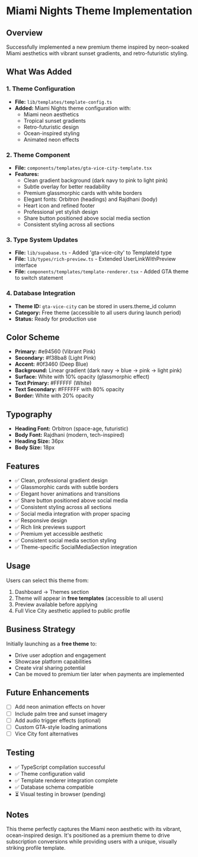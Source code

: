 # Miami Nights Theme Implementation

## Overview
Successfully implemented a new premium theme inspired by neon-soaked Miami aesthetics with vibrant sunset gradients, and retro-futuristic styling.

## What Was Added

### 1. Theme Configuration
- **File:** `lib/templates/template-config.ts`
- **Added:** Miami Nights theme configuration with:
  - Miami neon aesthetics
  - Tropical sunset gradients  
  - Retro-futuristic design
  - Ocean-inspired styling
  - Animated neon effects

### 2. Theme Component
- **File:** `components/templates/gta-vice-city-template.tsx`
- **Features:**
  - Clean gradient background (dark navy to pink to light pink)
  - Subtle overlay for better readability
  - Premium glassmorphic cards with white borders
  - Elegant fonts: Orbitron (headings) and Rajdhani (body)
  - Heart icon and refined footer
  - Professional yet stylish design
  - Share button positioned above social media section
  - Consistent styling across all sections

### 3. Type System Updates
- **File:** `lib/supabase.ts` - Added 'gta-vice-city' to TemplateId type
- **File:** `lib/types/rich-preview.ts` - Extended UserLinkWithPreview interface
- **File:** `components/templates/template-renderer.tsx` - Added GTA theme to switch statement

### 4. Database Integration
- **Theme ID:** `gta-vice-city` can be stored in users.theme_id column
- **Category:** Free theme (accessible to all users during launch period)
- **Status:** Ready for production use

## Color Scheme
- **Primary:** #e94560 (Vibrant Pink)
- **Secondary:** #f38ba8 (Light Pink) 
- **Accent:** #0f3460 (Deep Blue)
- **Background:** Linear gradient (dark navy → blue → pink → light pink)
- **Surface:** White with 10% opacity (glassmorphic effect)
- **Text Primary:** #FFFFFF (White)
- **Text Secondary:** #FFFFFF with 80% opacity
- **Border:** White with 20% opacity

## Typography
- **Heading Font:** Orbitron (space-age, futuristic)
- **Body Font:** Rajdhani (modern, tech-inspired)
- **Heading Size:** 36px
- **Body Size:** 18px

## Features
- ✅ Clean, professional gradient design
- ✅ Glassmorphic cards with subtle borders
- ✅ Elegant hover animations and transitions
- ✅ Share button positioned above social media
- ✅ Consistent styling across all sections
- ✅ Social media integration with proper spacing
- ✅ Responsive design
- ✅ Rich link previews support
- ✅ Premium yet accessible aesthetic
- ✅ Consistent social media section styling
- ✅ Theme-specific SocialMediaSection integration

## Usage
Users can select this theme from:
1. Dashboard → Themes section
2. Theme will appear in **free templates** (accessible to all users)
3. Preview available before applying
4. Full Vice City aesthetic applied to public profile

## Business Strategy
Initially launching as a **free theme** to:
- Drive user adoption and engagement
- Showcase platform capabilities
- Create viral sharing potential
- Can be moved to premium tier later when payments are implemented

## Future Enhancements
- [ ] Add neon animation effects on hover
- [ ] Include palm tree and sunset imagery
- [ ] Add audio trigger effects (optional)
- [ ] Custom GTA-style loading animations
- [ ] Vice City font alternatives

## Testing
- ✅ TypeScript compilation successful
- ✅ Theme configuration valid
- ✅ Template renderer integration complete
- ✅ Database schema compatible
- ⏳ Visual testing in browser (pending)

## Notes
This theme perfectly captures the Miami neon aesthetic with its vibrant, ocean-inspired design. It's positioned as a premium theme to drive subscription conversions while providing users with a unique, visually striking profile template.